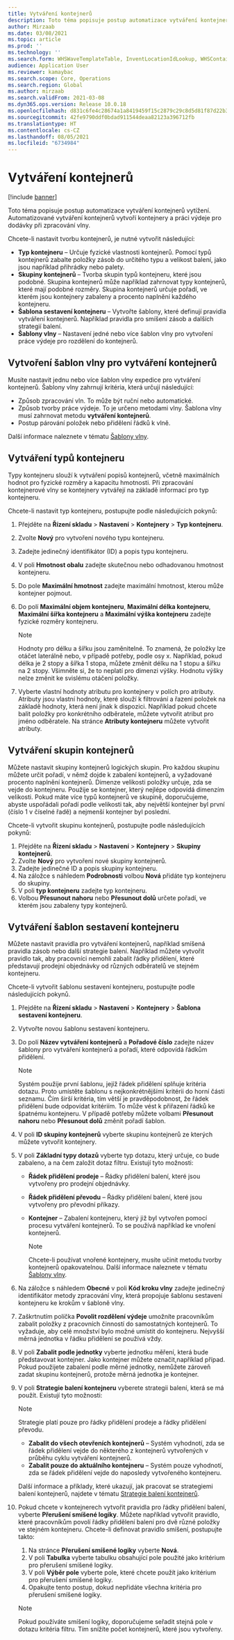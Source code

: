 ```yaml
---
title: Vytváření kontejnerů
description: Toto téma popisuje postup automatizace vytváření kontejnerů vytížení. Automatizované vytváření kontejnerů vytvoří kontejnery a práci výdeje pro dodávky při zpracování vlny.
author: Mirzaab
ms.date: 03/08/2021
ms.topic: article
ms.prod: ''
ms.technology: ''
ms.search.form: WHSWaveTemplateTable, InventLocationIdLookup, WHSContainerType, WHSContainerGroup, WHSContainerizationTable, WHSContainerizationBreak, WHSCreateContainerBreak, WHSContainerStructure, WHSContainerTable, WHSContainerizatonHistory, WHSContainerPackingPolicyChange, WHSManifestShipmentContainers, WHSAllowedContainerTypeGroup, WHSPostMethod, WHSContainerCreateDialog, WHSContainerCloseDiag, WHSContainer
audience: Application User
ms.reviewer: kamaybac
ms.search.scope: Core, Operations
ms.search.region: Global
ms.author: mirzaab
ms.search.validFrom: 2021-03-08
ms.dyn365.ops.version: Release 10.0.18
ms.openlocfilehash: d831c6fe4c28674a1a8419459f15c2879c29c8d5d81f87d22b34c67771eaac7b
ms.sourcegitcommit: 42fe9790ddf0bdad911544deaa82123a396712fb
ms.translationtype: HT
ms.contentlocale: cs-CZ
ms.lasthandoff: 08/05/2021
ms.locfileid: "6734984"
---
```

# <a name="containerization"></a>Vytváření kontejnerů

[!include [banner](../includes/banner.md)]

Toto téma popisuje postup automatizace vytváření kontejnerů vytížení. Automatizované vytváření kontejnerů vytvoří kontejnery a práci výdeje pro dodávky při zpracování vlny.

Chcete-li nastavit tvorbu kontejnerů, je nutné vytvořit následující:

- **Typ kontejneru** – Určuje fyzické vlastnosti kontejnerů. Pomocí typů kontejnerů zabalte položky zásob do určitého typu a velikost balení, jako jsou například přihrádky nebo palety.
- **Skupiny kontejnerů** – Tvorba skupin typů kontejneru, které jsou podobné. Skupina kontejnerů může například zahrnovat typy kontejnerů, které mají podobné rozměry. Skupina kontejnerů určuje pořadí, ve kterém jsou kontejnery zabaleny a procento naplnění každého kontejneru.
- **Šablona sestavení kontejneru** – Vytvořte šablony, které definují pravidla vytváření kontejnerů. Například pravidla pro smíšení zásob a dalších strategií balení.
- **Šablony vlny** – Nastavení jedné nebo více šablon vlny pro vytvoření práce výdeje pro rozdělení do kontejnerů.

## <a name="create-wave-templates-for-containerization"></a>Vytvoření šablon vlny pro vytváření kontejnerů

Musíte nastavit jednu nebo více šablon vlny expedice pro vytváření kontejnerů. Šablony vlny zahrnují kritéria, která určují následující:

- Způsob zpracování vln. To může být ruční nebo automatické.
- Způsob tvorby práce výdeje. To je určeno metodami vlny. Šablona vlny musí zahrnovat metodu **vytváření kontejnerů**.
- Postup párování položek nebo přidělení řádků k vlně.

Další informace naleznete v tématu [Šablony vlny](wave-templates.md).

## <a name="create-container-types"></a>Vytváření typů kontejneru

Typy kontejneru slouží k vytváření popisů kontejnerů, včetně maximálních hodnot pro fyzické rozměry a kapacitu hmotnosti. Při zpracování kontejnerové vlny se kontejnery vytvářejí na základě informací pro typ kontejneru.

Chcete-li nastavit typ kontejneru, postupujte podle následujících pokynů:

1. Přejděte na **Řízení skladu** \> **Nastavení** \> **Kontejnery** \> **Typ kontejneru**.
1. Zvolte **Nový** pro vytvoření nového typu kontejneru.
1. Zadejte jedinečný identifikátor (ID) a popis typu kontejneru.
1. V poli **Hmotnost obalu** zadejte skutečnou nebo odhadovanou hmotnost kontejneru.
1. Do pole **Maximální hmotnost** zadejte maximální hmotnost, kterou může kontejner pojmout.
1. Do polí **Maximální objem kontejneru**, **Maximální délka kontejneru**, **Maximální šířka kontejneru** a **Maximální výška kontejneru** zadejte fyzické rozměry kontejneru.

    > [!NOTE]
    > Hodnoty pro délku a šířku jsou zaměnitelné. To znamená, že položky lze otáčet laterálně nebo, v případě potřeby, podle osy x. Například, pokud délka je 2 stopy a šířka 1 stopa, můžete změnit délku na 1 stopu a šířku na 2 stopy. Všimněte si, že to neplatí pro dimenzi výšky. Hodnotu výšky nelze změnit ke svislému otáčení položky.

1. Vyberte vlastní hodnoty atributu pro kontejnery v polích pro atributy. Atributy jsou vlastní hodnoty, které slouží k filtrování a řazení položek na základě hodnoty, která není jinak k dispozici. Například pokud chcete balit položky pro konkrétního odběratele, můžete vytvořit atribut pro jméno odběratele. Na stránce **Atributy kontejneru** můžete vytvořit atributy.

## <a name="create-container-groups"></a>Vytváření skupin kontejnerů

Můžete nastavit skupiny kontejnerů logických skupin. Pro každou skupinu můžete určit pořadí, v němž dojde k zabalení kontejnerů, a vyžadované procento naplnění kontejnerů. Dimenze velikosti položky určuje, zda se vejde do kontejneru. Použije se kontejner, který nejlépe odpovídá dimenzím velikosti. Pokud máte více typů kontejnerů ve skupině, doporučujeme, abyste uspořádali pořadí podle velikosti tak, aby největší kontejner byl první (číslo 1 v číselné řadě) a nejmenší kontejner byl poslední.

Chcete-li vytvořit skupinu kontejnerů, postupujte podle následujících pokynů:

1. Přejděte na **Řízení skladu** \> **Nastavení** \> **Kontejnery** \> **Skupiny kontejnerů**.
1. Zvolte **Nový** pro vytvoření nové skupiny kontejnerů.
1. Zadejte jedinečné ID a popis skupiny kontejneru.
1. Na záložce s náhledem **Podrobnosti** volbou **Nová** přidáte typ kontejneru do skupiny.
1. V poli **typ kontejneru** zadejte typ kontejneru.
1. Volbou **Přesunout nahoru** nebo **Přesunout dolů** určete pořadí, ve kterém jsou zabaleny typy kontejnerů.

## <a name="create-container-build-templates"></a>Vytváření šablon sestavení kontejneru

Můžete nastavit pravidla pro vytváření kontejnerů, například smíšená pravidla zásob nebo další strategie balení. Například můžete vytvořit pravidlo tak, aby pracovníci nemohli zabalit řádky přidělení, které představují prodejní objednávky od různých odběratelů ve stejném kontejneru.

Chcete-li vytvořit šablonu sestavení kontejneru, postupujte podle následujících pokynů.

1. Přejděte na **Řízení skladu** \> **Nastavení** \> **Kontejnery** \> **Šablona sestavení kontejneru**.
1. Vytvořte novou šablonu sestavení kontejneru.
1. Do polí **Název vytváření kontejnerů** a **Pořadové číslo** zadejte název šablony pro vytváření kontejnerů a pořadí, které odpovídá řádkům přidělení.

    > [!NOTE]
    > Systém použije první šablonu, jejíž řádek přidělení splňuje kritéria dotazu. Proto umístěte šablonu s nejkonkrétnějšími kritérii do horní části seznamu. Čím širší kritéria, tím větší je pravděpodobnost, že řádek přidělení bude odpovídat kritériím. To může vést k přiřazení řádků ke špatnému kontejneru. V případě potřeby můžete volbami **Přesunout nahoru** nebo **Přesunout dolů** změnit pořadí šablon.

1. V poli **ID skupiny kontejnerů** vyberte skupinu kontejnerů ze kterých můžete vytvořit kontejnery.
1. V poli **Základní typy dotazů** vyberte typ dotazu, který určuje, co bude zabaleno, a na čem založit dotaz filtru. Existují tyto možnosti:

      - **Řádek přidělení prodeje** – Řádky přidělení balení, které jsou vytvořeny pro prodejní objednávky.
      - **Řádek přidělení převodu** – Řádky přidělení balení, které jsou vytvořeny pro převodní příkazy.
      - **Kontejner** – Zabalení kontejneru, který již byl vytvořen pomocí procesu vytváření kontejnerů. To se používá například ke vnoření kontejnerů.

        > [!NOTE]
        > Chcete-li používat vnořené kontejnery, musíte učinit metodu tvorby kontejnerů opakovatelnou. Další informace naleznete v tématu [Šablony vlny](wave-templates.md).

1. Na záložce s náhledem **Obecné** v poli **Kód kroku vlny** zadejte jedinečný identifikátor metody zpracování vlny, která propojuje šablonu sestavení kontejneru ke krokům v šabloně vlny.
1. Zaškrtnutím políčka **Povolit rozdělení výdeje** umožníte pracovníkům zabalit položky z pracovních činností do samostatných kontejnerů. To vyžaduje, aby celé množství bylo možné umístit do kontejneru. Nejvyšší měrná jednotka v řádku přidělení se používá vždy.
1. V poli **Zabalit podle jednotky** vyberte jednotku měření, která bude představovat kontejner. Jako kontejner můžete označit,například případ. Pokud použijete zabalení podle měrné jednotky, nemůžete zároveň zadat skupinu kontejnerů, protože měrná jednotka je kontejner.
1. V poli **Strategie balení kontejneru** vyberete strategii balení, která se má použít. Existují tyto možnosti:

    > [!NOTE]
    > Strategie platí pouze pro řádky přidělení prodeje a řádky přidělení převodu.

      - **Zabalit do všech otevřeních kontejnerů** – Systém vyhodnotí, zda se řádek přidělení vejde do některého z kontejnerů vytvořených v průběhu cyklu vytváření kontejnerů.
      - **Zabalit pouze do aktuálního kontejneru** – Systém pouze vyhodnotí, zda se řádek přidělení vejde do naposledy vytvořeného kontejneru.

    Další informace a příklady, které ukazují, jak pracovat se strategiemi balení kontejnerů, najdete v tématu [Strategie balení kontejnerů](container-packing-strategy-overview.md).

1. Pokud chcete v kontejnerech vytvořit pravidla pro řádky přidělení balení, vyberte **Přerušení smíšené logiky**. Můžete například vytvořit pravidlo, které pracovníkům povolí řádky přidělení balení pro dvě různé položky ve stejném kontejneru. Chcete-li definovat pravidlo smíšení, postupujte takto:

    1. Na stránce **Přerušení smíšené logiky** vyberte **Nová**.
    1. V poli **Tabulka** vyberte tabulku obsahující pole použité jako kritérium pro přerušení smíšené logiky.
    1. V poli **Výběr pole** vyberte pole, které chcete použít jako kritérium pro přerušení smíšené logiky.
    1. Opakujte tento postup, dokud nepřidáte všechna kritéria pro přerušení smíšené logiky.

    > [!NOTE]
    > Pokud používáte smíšení logiky, doporučujeme seřadit stejná pole v dotazu kritéria filtru. Tím snížíte počet kontejnerů, které jsou vytvořeny.
